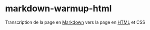# markdown-warmup-html

Transcription de la page en [Markdown](https://github.com/becodeorg/CRL-Woods-4.27/blob/main/LearningPath/01.The-Field/03.MarkDown/2.challenge-markdown.md) vers la page en [HTML](https://frederiquebaillais.github.io/markdown-warmup-html/index.html) et CSS